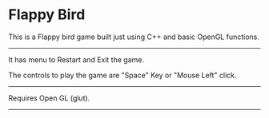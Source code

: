 # Flappy Bird

This is a Flappy bird game built just using C++ and basic OpenGL functions.

----

It has menu to Restart and Exit the game.

The controls to play the game are "Space" Key or "Mouse Left" click.

----

Requires Open GL (glut).

----
